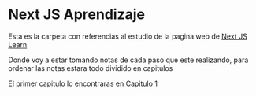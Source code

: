 # Next JS Aprendizaje

Esta es la carpeta con referencias al estudio de la pagina web de [Next JS Learn](https://nextjs.org/learn/dashboard-app/getting-started)

Donde voy a estar tomando notas de cada paso que este realizando, para ordenar las notas estara todo dividido en capitulos

El primer capitulo lo encontraras en [Capitulo 1](./01%20-%20CAPITULO%201.md) 